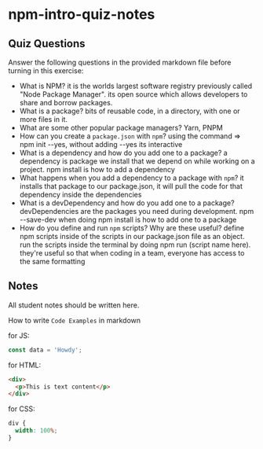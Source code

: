 # npm-intro-quiz-notes

## Quiz Questions

Answer the following questions in the provided markdown file before turning in this exercise:

- What is NPM?
  it is the worlds largest software registry previously called "Node Package Manager".
  its open source which allows developers to share and borrow packages.
- What is a package?
  bits of reusable code, in a directory, with one or more files in it.
- What are some other popular package managers?
  Yarn, PNPM
- How can you create a `package.json` with `npm`?
  using the command => npm init --yes, without adding --yes its interactive
- What is a dependency and how do you add one to a package?
  a dependency is package we install that we depend on while working on a project.
  npm install is how to add a dependency
- What happens when you add a dependency to a package with `npm`?
  it installs that package to our package.json, it will pull the code for that dependency inside the dependencies
- What is a devDependency and how do you add one to a package?
  devDependencies are the packages you need during development.
  npm --save-dev when doing npm install is how to add one to a package
- How do you define and run `npm` scripts? Why are these useful?
  define npm scripts inside of the scripts in our package.json file as an object.
  run the scripts inside the terminal by doing npm run (script name here).
  they're useful so that when coding in a team, everyone has access to the same formatting

## Notes

All student notes should be written here.

How to write `Code Examples` in markdown

for JS:

```javascript
const data = 'Howdy';
```

for HTML:

```html
<div>
  <p>This is text content</p>
</div>
```

for CSS:

```css
div {
  width: 100%;
}
```
